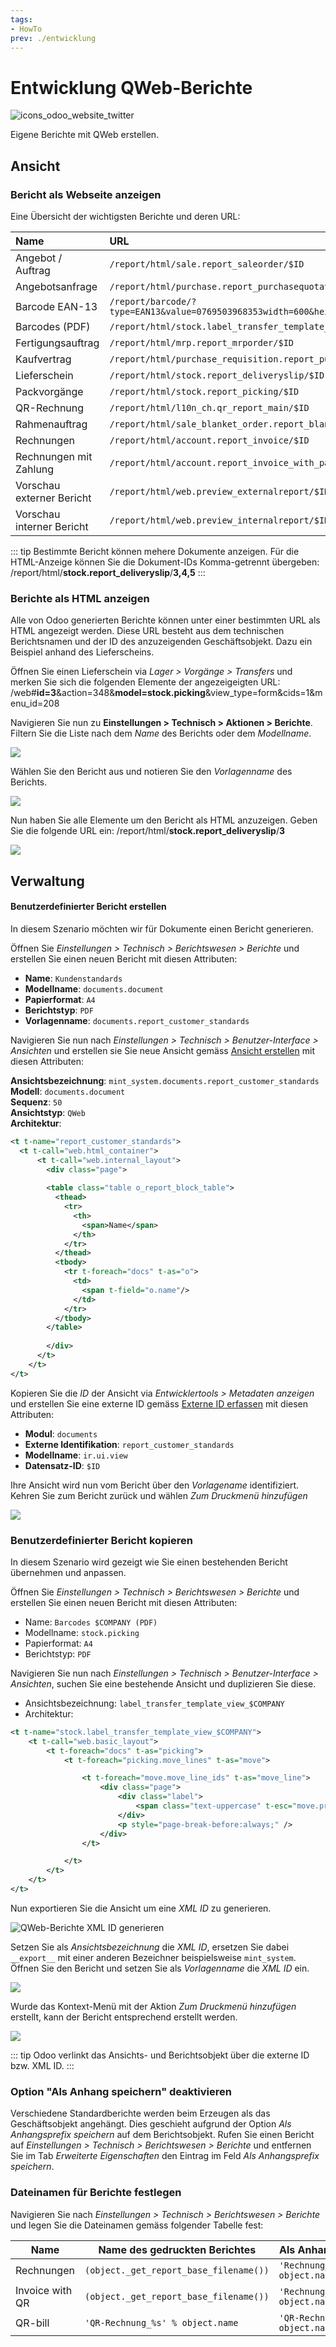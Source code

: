 ```yaml
---
tags:
- HowTo
prev: ./entwicklung
---
```

# Entwicklung QWeb-Berichte
![icons_odoo_website_twitter](assets/icons_odoo_website_twitter.png)

Eigene Berichte mit QWeb erstellen.

## Ansicht

### Bericht als Webseite anzeigen

Eine Übersicht der wichtigsten Berichte und deren URL:

| Name                      | URL                                                                   |
|:------------------------- |:--------------------------------------------------------------------- |
| Angebot / Auftrag         | `/report/html/sale.report_saleorder/$ID`                              |
| Angebotsanfrage           | `/report/html/purchase.report_purchasequotation/$ID`                  |
| Barcode EAN-13            | `/report/barcode/?type=EAN13&value=0769503968353width=600&height=150` |
| Barcodes (PDF)            | `/report/html/stock.label_transfer_template_view_pdf/$ID`             |
| Fertigungsauftrag         | `/report/html/mrp.report_mrporder/$ID`                                |
| Kaufvertrag               | `/report/html/purchase_requisition.report_purchaserequisitions/$ID`   |
| Lieferschein              | `/report/html/stock.report_deliveryslip/$ID`                          |
| Packvorgänge              | `/report/html/stock.report_picking/$ID`                               |
| QR-Rechnung               | `/report/html/l10n_ch.qr_report_main/$ID`                             |
| Rahmenauftrag             | `/report/html/sale_blanket_order.report_blanketorder/$ID`             |
| Rechnungen                | `/report/html/account.report_invoice/$ID`                             |
| Rechnungen mit Zahlung    | `/report/html/account.report_invoice_with_payments/$ID`               |
| Vorschau externer Bericht | `/report/html/web.preview_externalreport/$ID`                         |
| Vorschau interner Bericht | `/report/html/web.preview_internalreport/$ID`                         |

::: tip
Bestimmte Bericht können mehere Dokumente anzeigen. Für die HTML-Anzeige können Sie die Dokument-IDs Komma-getrennt übergeben: /report/html/**stock.report_deliveryslip**/**3,4,5**
:::

### Berichte als HTML anzeigen

Alle von Odoo generierten Berichte können unter einer bestimmten URL als HTML angezeigt werden. Diese URL besteht aus dem technischen Berichtsnamen und der ID des anzuzeigenden Geschäftsobjekt. Dazu ein Beispiel anhand des Lieferscheins.

Öffnen Sie einen Lieferschein via *Lager > Vorgänge > Transfers* und merken Sie sich die folgenden Elemente der angezeigeigten URL: /web#**id=3**&action=348&**model=stock.picking**&view_type=form&cids=1&menu_id=208

Navigieren Sie nun zu **Einstellungen > Technisch > Aktionen > Berichte**. Filtern Sie die Liste nach dem *Name* des Berichts oder dem *Modellname*.

![](assets/Entwicklung%20Berichte%20filtern.png)

Wählen Sie den Bericht aus und notieren Sie den *Vorlagenname* des Berichts.

![](assets/Entwicklung%20Bericht%20Vorlagenname.png)

Nun haben Sie alle Elemente um den Bericht als HTML anzuzeigen. Geben Sie die folgende URL ein: /report/html/**stock.report_deliveryslip**/**3**

![](assets/Entwicklung%20Bericht%20angezeigt.png)

## Verwaltung

#### Benutzerdefinierter Bericht erstellen

In diesem Szenario möchten wir für Dokumente einen Bericht generieren.

Öffnen Sie *Einstellungen > Technisch > Berichtswesen > Berichte* und erstellen Sie einen neuen Bericht mit diesen Attributen:

* **Name**: `Kundenstandards`
* **Modellname**: `documents.document`
* **Papierformat**: `A4`
* **Berichtstyp**: `PDF`
* **Vorlagenname**: `documents.report_customer_standards`

Navigieren Sie nun nach *Einstellungen > Technisch > Benutzer-Interface > Ansichten* und erstellen sie Sie neue Ansicht gemäss [Ansicht erstellen](Entwicklung%20Ansichten.md#Ansicht%20erstellen) mit diesen Attributen:

**Ansichtsbezeichnung**: `mint_system.documents.report_customer_standards`
**Modell**: `documents.document`\
**Sequenz**: `50`\
**Ansichtstyp**: `QWeb`\
**Architektur**:

```xml
<t t-name="report_customer_standards">
  <t t-call="web.html_container">
	  <t t-call="web.internal_layout">
  		<div class="page">
  				
		<table class="table o_report_block_table">
          <thead>
            <tr>
              <th>
                <span>Name</span>
              </th>
            </tr>
          </thead>
          <tbody>
            <tr t-foreach="docs" t-as="o">
              <td>
                <span t-field="o.name"/>
              </td>
            </tr>
          </tbody>
        </table>
    
  		</div>
	  </t>
	</t>
</t>
```

Kopieren Sie die *ID* der Ansicht via *Entwicklertools > Metadaten anzeigen* und erstellen Sie eine externe ID gemäss [Externe ID erfassen](Entwicklung.md#Externe%20ID%20erfassen) mit diesen Attributen:

* **Modul**: `documents`
* **Externe Identifikation**: `report_customer_standards`
* **Modellname**: `ir.ui.view`
* **Datensatz-ID**: `$ID`

Ihre Ansicht wird nun vom Bericht über den *Vorlagename* identifiziert. Kehren Sie zum Bericht zurück und wählen *Zum Druckmenü hinzufügen*

![](assets/Entwicklung%20QWeb-Berichte%20Drucken%20Kundenstandards.png)

### Benutzerdefinierter Bericht kopieren

In diesem Szenario wird gezeigt wie Sie einen bestehenden Bericht übernehmen und anpassen.

Öffnen Sie *Einstellungen > Technisch > Berichtswesen > Berichte* und erstellen Sie einen neuen Bericht mit diesen Attributen:

* Name: `Barcodes $COMPANY (PDF)`
* Modellname: `stock.picking`
* Papierformat: `A4`
* Berichtstyp: `PDF`

Navigieren Sie nun nach *Einstellungen > Technisch > Benutzer-Interface > Ansichten*, suchen Sie eine bestehende Ansicht und duplizieren Sie diese.

* Ansichtsbezeichnung: `label_transfer_template_view_$COMPANY`
* Architektur:

```xml
<t t-name="stock.label_transfer_template_view_$COMPANY">
    <t t-call="web.basic_layout">
        <t t-foreach="docs" t-as="picking">
            <t t-foreach="picking.move_lines" t-as="move">

                <t t-foreach="move.move_line_ids" t-as="move_line">
                    <div class="page">
                        <div class="label">
                            <span class="text-uppercase" t-esc="move.product_id.name"/>
                        </div>
                        <p style="page-break-before:always;" />
                    </div>
                </t>

            </t>
        </t>
    </t>
</t>
```

Nun exportieren Sie die Ansicht um eine *XML ID* zu generieren.

![QWeb-Berichte XML ID generieren](assets/QWeb-Berichte%20XML%20ID%20generieren.gif)

Setzen Sie als *Ansichtsbezeichnung* die *XML ID*, ersetzen Sie dabei `__export__` mit einer anderen Bezeichner beispielsweise `mint_system`. Öffnen Sie den Bericht und setzen Sie als *Vorlagenname* die *XML ID* ein.

![](assets/QWeb-Berichte%20Vorlagenname%20setzen.png)

Wurde das Kontext-Menü mit der Aktion *Zum Druckmenü hinzufügen* erstellt, kann der Bericht entsprechend erstellt werden.

![](assets/QWeb-Berichte%20Drucken.png)

::: tip
Odoo verlinkt das Ansichts- und Berichtsobjekt über die externe ID bzw. XML ID.
:::

### Option "Als Anhang speichern" deaktivieren

Verschiedene Standardberichte werden beim Erzeugen als das Geschäftsobjekt angehängt. Dies geschieht aufgrund der Option *Als Anhangsprefix speichern* auf dem Berichtsobjekt. Rufen Sie einen Bericht auf *Einstellungen > Technisch > Berichtswesen > Berichte* und entfernen Sie im Tab *Erweiterte Eigenschaften* den Eintrag im Feld *Als Anhangsprefix speichern*.

### Dateinamen für Berichte festlegen

Navigieren Sie nach  *Einstellungen > Technisch > Berichtswesen > Berichte* und legen Sie die Dateinamen gemäss folgender Tabelle fest:

| Name            | Name des gedruckten Berichtes          | Als Anhangsprefix speichern                        |
| --------------- | -------------------------------------- | -------------------------------------------------- |
| Rechnungen      | `(object._get_report_base_filename())` | `'Rechnung_%s.pdf' % object.name.replace("/","_")` |
| Invoice with QR | `(object._get_report_base_filename())` | `'Rechnung_%s.pdf' % object.name.replace("/","_")` |
| QR-bill         | `'QR-Rechnung_%s' % object.name`       | `'QR-Rechnung_%s' % object.name`                                                   |
